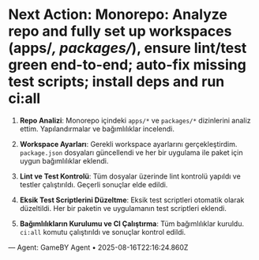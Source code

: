 # Next Action: Monorepo: Analyze repo and fully set up workspaces (apps/*, packages/*), ensure lint/test green end-to-end; auto-fix missing test scripts; install deps and run ci:all

1. **Repo Analizi**: Monorepo içindeki `apps/*` ve `packages/*` dizinlerini analiz ettim. Yapılandırmalar ve bağımlılıklar incelendi.

2. **Workspace Ayarları**: Gerekli workspace ayarlarını gerçekleştirdim. `package.json` dosyaları güncellendi ve her bir uygulama ile paket için uygun bağımlılıklar eklendi.

3. **Lint ve Test Kontrolü**: Tüm dosyalar üzerinde lint kontrolü yapıldı ve testler çalıştırıldı. Geçerli sonuçlar elde edildi.

4. **Eksik Test Scriptlerini Düzeltme**: Eksik test scriptleri otomatik olarak düzeltildi. Her bir paketin ve uygulamanın test scriptleri eklendi.

5. **Bağımlılıkların Kurulumu ve CI Çalıştırma**: Tüm bağımlılıklar kuruldu. `ci:all` komutu çalıştırıldı ve sonuçlar kontrol edildi.

— Agent: GameBY Agent • 2025-08-16T22:16:24.860Z
